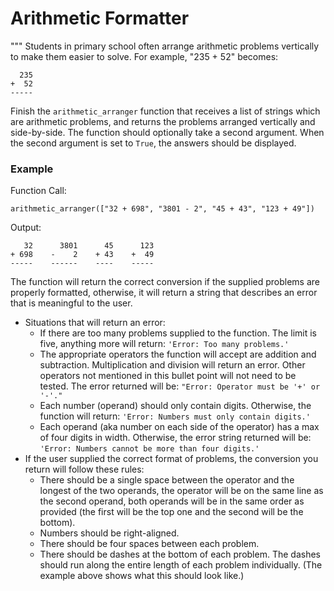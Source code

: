 # Arithmetic Formatter
"""
Students in primary school often arrange arithmetic problems vertically to make them easier to solve. For example, "235 + 52" becomes:
```
  235
+  52
-----
```
Finish the `arithmetic_arranger` function that receives a list of strings which are arithmetic problems, and returns the problems arranged vertically and side-by-side. The function should optionally take a second argument. When the second argument is set to `True`, the answers should be displayed.


### Example
Function Call:
```
arithmetic_arranger(["32 + 698", "3801 - 2", "45 + 43", "123 + 49"])
```
Output:
```
   32      3801      45      123
+ 698    -    2    + 43    +  49
-----    ------    ----    -----
```
The function will return the correct conversion if the supplied problems are properly formatted, otherwise, it will return a string that describes an error that is meaningful to the user.

- Situations that will return an error:
   - If there are too many problems supplied to the function. The limit is five, anything more will return: `'Error: Too many problems.'`
   - The appropriate operators the function will accept are addition and subtraction. Multiplication and division will return an error. Other operators not mentioned in this bullet point will not need to be tested. The error returned will be: `"Error: Operator must be '+' or '-'."`
   - Each number (operand) should only contain digits. Otherwise, the function will return: `'Error: Numbers must only contain digits.'`
   - Each operand (aka number on each side of the operator) has a max of four digits in width. Otherwise, the error string returned will be: `'Error: Numbers cannot be more than four digits.'`
- If the user supplied the correct format of problems, the conversion you return will follow these rules:
   - There should be a single space between the operator and the longest of the two operands, the operator will be on the same line as the second operand, both operands will be in the same order as provided (the first will be the top one and the second will be the bottom).
   - Numbers should be right-aligned.
   - There should be four spaces between each problem.
   - There should be dashes at the bottom of each problem. The dashes should run along the entire length of each problem individually. (The example above shows what this should look like.)
